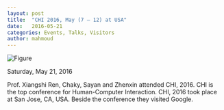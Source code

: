 ```yaml
---
layout: post
title:  "CHI 2016, May (7 – 12) at USA"
date:   2016-05-21
categories: Events, Talks, Visitors
author: mahmoud
---
```


![Figure](https://farm8.staticflickr.com/7104/26876606740_65f3141a87_c.jpg)

Saturday, May 21, 2016

Prof. Xiangshi Ren, Chaky, Sayan and Zhenxin attended CHI, 2016. CHI is the top conference for Human-Computer Interaction. CHI, 2016 took place at San Jose, CA, USA. Beside the conference they visited Google.
